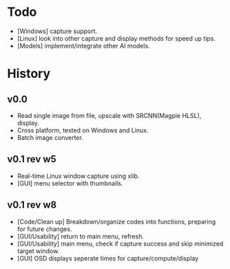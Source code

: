 # Todo
- [Windows] capture support.
- [Linux] look into other capture and display methods for speed up tips.
- [Models] implement/integrate other AI models.

# History
## v0.0
- Read single image from file, upscale with SRCNN(Magpie HLSL), display.
- Cross platform, tested on Windows and Linux.
- Batch image converter.

## v0.1 rev w5
- Real-time Linux window capture using xlib.
- [GUI] menu selector with thumbnails.

## v0.1 rev w8
- [Code/Clean up] Breakdown/organize codes into functions, preparing for future changes.
- [GUI/Usability] return to main menu, refresh.
- [GUI/Usability] main menu, check if capture success and skip minimized target window.
- [GUI] OSD displays seperate times for capture/compute/display
